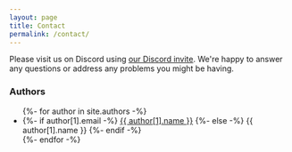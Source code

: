 ```yaml
---
layout: page
title: Contact
permalink: /contact/
---
```


Please visit us on Discord using [our Discord invite](https://discord.gg/RrvTffra).
We're happy to answer any questions or address any problems you might be having.

### Authors ###

<ul class="contact-list">
{%- for author in site.authors -%}
  <li class="p-name">
  {%- if author[1].email -%}
    <a class="u-email" href="mailto:{{ author[1].email }}">{{ author[1].name }}</a>
  {%- else -%}
    {{ author[1].name }}
  {%- endif -%}
  </li>
{%- endfor -%}
</ul>
